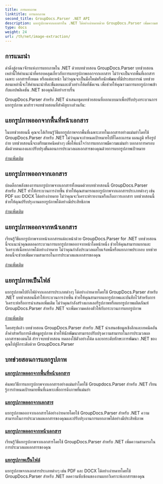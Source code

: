 ```yaml
---
title: การแยกภาพ
linktitle: การแยกภาพ
second_title: GroupDocs.Parser .NET API
description: แยกรูปภาพจากเอกสารใน .NET ได้อย่างง่ายดายด้วย GroupDocs.Parser เพิ่มความสามารถในการประมวลผลเอกสารของคุณด้วยเทคนิคการแยกภาพที่แม่นยำ
type: docs
weight: 24
url: /th/net/image-extraction/
---
```

## การแนะนำ

ดำดิ่งสู่อาณาจักรแห่งการแยกภาพใน .NET ด้วยบทช่วยสอน GroupDocs.Parser บทช่วยสอนเหล่านี้ให้คำแนะนำที่ครอบคลุมเกี่ยวกับการแยกรูปภาพออกจากเอกสาร ไม่ว่าจะเป็นจากพื้นที่เอกสารเฉพาะ เอกสารทั้งหมด หรือแต่ละหน้า ไม่ว่าคุณจะเป็นมือใหม่หรือนักพัฒนาที่มีประสบการณ์ บทช่วยสอนเหล่านี้จะให้คำแนะนำทีละขั้นตอนและตัวอย่างโค้ดที่ชัดเจน เพื่อช่วยให้คุณรวมการแยกรูปภาพเข้ากับแอปพลิเคชัน .NET ของคุณได้อย่างราบรื่น

GroupDocs.Parser สำหรับ .NET นำเสนอชุดบทช่วยสอนที่ออกแบบมาเพื่อปรับปรุงกระบวนการแยกรูปภาพ มาสำรวจบทช่วยสอนที่สำคัญบางส่วนกัน:

## แยกรูปภาพออกจากพื้นที่หน้าเอกสาร
ในบทช่วยสอนนี้ คุณจะได้เรียนรู้วิธีแยกรูปภาพจากพื้นที่เฉพาะภายในเอกสารอย่างแม่นยำโดยใช้ GroupDocs.Parser สำหรับ .NET ไม่ว่าคุณจะกำหนดเป้าหมายไปที่ไดอะแกรม แผนภูมิ หรือรูปถ่าย บทช่วยสอนนี้จะเตรียมเทคนิคต่างๆ เพื่อให้แน่ใจว่าการแยกภาพมีความแม่นยำ บอกลาการครอบตัดด้วยตนเองและปรับปรุงขั้นตอนการประมวลผลเอกสารของคุณด้วยการแยกรูปภาพเป้าหมาย

[อ่านเพิ่มเติม](./extract-images-from-document-page-area/)

## แยกรูปภาพออกจากเอกสาร
ปลดล็อกพลังของการแยกรูปภาพจากเอกสารทั้งหมดด้วยบทช่วยสอนนี้ GroupDocs.Parser สำหรับ .NET ทำให้กระบวนการง่ายขึ้น ช่วยให้คุณสามารถแยกรูปภาพจากเอกสารประเภทต่างๆ เช่น PDF และ DOCX ได้อย่างง่ายดาย ไม่ว่าคุณจะวิเคราะห์รายงานหรือเก็บถาวรเอกสาร บทช่วยสอนนี้ช่วยให้คุณปรับปรุงงานแยกรูปภาพได้อย่างมีประสิทธิภาพ

[อ่านเพิ่มเติม](./extract-images-from-document/)

## แยกรูปภาพออกจากหน้าเอกสาร
เรียนรู้วิธีแยกรูปภาพจากหน้าเอกสารแต่ละหน้าด้วย GroupDocs.Parser for .NET บทช่วยสอนนี้จะแนะนำคุณตลอดกระบวนการแยกรูปภาพออกจากหน้าใดหน้าหนึ่ง ช่วยให้คุณสามารถแยกและวิเคราะห์เนื้อหาภาพได้อย่างง่ายดาย ไม่ว่าคุณกำลังประมวลผลใบแจ้งหนี้หรือแยกภาพประกอบ บทช่วยสอนนี้จะช่วยเพิ่มความสามารถในการประมวลผลเอกสารของคุณ

[อ่านเพิ่มเติม](./extract-images-from-document-page/)

## แยกรูปภาพเป็นไฟล์
แยกรูปภาพไปยังไฟล์จากเอกสารประเภทต่างๆ ได้อย่างง่ายดายโดยใช้ GroupDocs.Parser สำหรับ .NET บทช่วยสอนนี้ทำให้กระบวนการง่ายขึ้น ช่วยให้คุณสามารถแยกรูปภาพและบันทึกไว้สำหรับการวิเคราะห์หรือการนำเสนอเพิ่มเติม ไม่ว่าคุณกำลังสร้างแกลเลอรีรูปภาพหรือแยกรูปภาพผลิตภัณฑ์ GroupDocs.Parser สำหรับ .NET จะเพิ่มความคล่องตัวให้กับกระบวนการแยกรูปภาพ

[อ่านเพิ่มเติม](./extract-images-to-files/)

โดยสรุปแล้ว บทช่วยสอน GroupDocs.Parser สำหรับ .NET นำเสนอข้อมูลเชิงลึกและเทคนิคอันล้ำค่าสำหรับการดึงข้อมูลรูปภาพ ช่วยให้นักพัฒนาสามารถปรับปรุงความสามารถในการประมวลผลเอกสารของตนได้ สำรวจบทช่วยสอน ทดลองใช้ตัวอย่างโค้ด และยกระดับทักษะการพัฒนา .NET ของคุณไปสู่อีกระดับด้วย GroupDocs.Parser
## บทช่วยสอนการแยกรูปภาพ
### [แยกรูปภาพออกจากพื้นที่หน้าเอกสาร](./extract-images-from-document-page-area/)
ค้นพบวิธีการแยกรูปภาพจากเอกสารอย่างแม่นยำโดยใช้ Groupdocs.Parser สำหรับ .NET เรียนรู้การกำหนดเป้าหมายพื้นที่เฉพาะเพื่อการดึงภาพที่แม่นยำ
### [แยกรูปภาพออกจากเอกสาร](./extract-images-from-document/)
แยกรูปภาพออกจากเอกสารได้อย่างง่ายดายโดยใช้ GroupDocs.Parser สำหรับ .NET ความสามารถในการประมวลผลเอกสารของคุณและปรับปรุงงานการแยกภาพได้อย่างมีประสิทธิภาพ
### [แยกรูปภาพออกจากหน้าเอกสาร](./extract-images-from-document-page/)
เรียนรู้วิธีแยกรูปภาพจากเอกสารโดยใช้ GroupDocs.Parser สำหรับ .NET เพิ่มความสามารถในการประมวลผลเอกสารของคุณ
### [แยกรูปภาพเป็นไฟล์](./extract-images-to-files/)
แยกรูปภาพจากเอกสารประเภทต่างๆ เช่น PDF และ DOCX ได้อย่างง่ายดายโดยใช้ GroupDocs.Parser สำหรับ .NET ลดความซับซ้อนของงานแยกวิเคราะห์เอกสารของคุณ